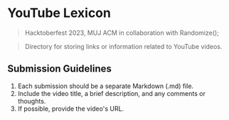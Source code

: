 # YouTube Lexicon
> Hacktoberfest 2023, MUJ ACM in collaboration with Randomize();

> Directory for storing links or information related to YouTube videos.

## Submission Guidelines
1. Each submission should be a separate Markdown (.md) file.
2. Include the video title, a brief description, and any comments or thoughts.
3. If possible, provide the video's URL.
